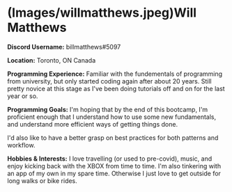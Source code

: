 # (Images/willmatthews.jpeg)**Will Matthews**

**Discord Username:** billmatthews#5097

**Location:** Toronto, ON Canada

**Programming Experience:** Familiar with the fundementals of programming from university, but only started coding again after about 20 years.  Still pretty novice at this stage as I've been doing tutorials off and on for the last year or so.

**Programming Goals:** I'm hoping that by the end of this bootcamp, I'm proficient enough that I understand how to use some new fundamentals, and understand more efficient ways of getting things done.

I'd also like to have a better grasp on best practices for both patterns and workflow.

**Hobbies & Interests:** I love travelling (or used to pre-covid), music, and enjoy kicking back with the XBOX from time to time.  I'm also tinkering with an app of my own in my spare time. Otherwise I just love to get outside for long walks or bike rides.

